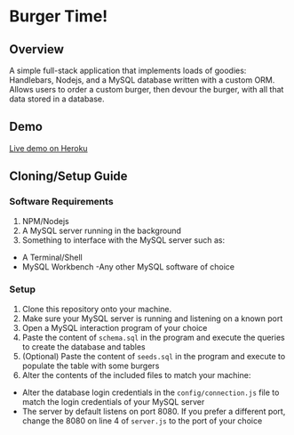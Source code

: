 # Burger Time!

## Overview
A simple full-stack application that implements loads of goodies: Handlebars, Nodejs, and a MySQL database written with a custom ORM. Allows users to order a custom burger, then devour the burger, with all that data stored in a database.

## Demo
[Live demo on Heroku](https://eat-da-burger-zs.herokuapp.com/)

## Cloning/Setup Guide
### Software Requirements
1. NPM/Nodejs
2. A MySQL server running in the background
3. Something to interface with the MySQL server such as:
  - A Terminal/Shell
  - MySQL Workbench
  -Any other MySQL software of choice

### Setup
1. Clone this repository onto your machine.
2. Make sure your MySQL server is running and listening on a known port
3. Open a MySQL interaction program of your choice
4. Paste the content of `schema.sql` in the program and execute the queries to create the database and tables
5. (Optional) Paste the content of `seeds.sql` in the program and execute to populate the table with some burgers
6. Alter the contents of the included files to match your machine:
  - Alter the database login credentials in the `config/connection.js` file to match the login credentials of your MySQL server
  - The server by default listens on port 8080. If you prefer a different port, change the 8080 on line 4 of `server.js` to the port of your choice

